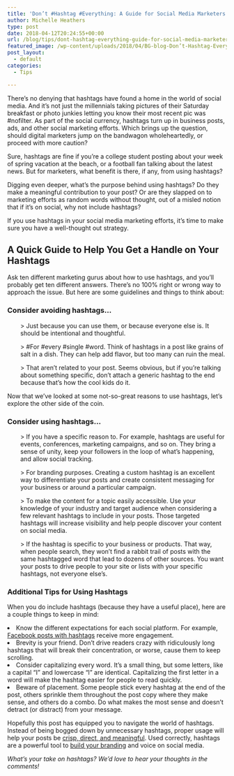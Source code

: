 ```yaml
---
title: 'Don’t #Hashtag #Everything: A Guide for Social Media Marketers on How to Handle Hashtags'
author: Michelle Heathers
type: post
date: 2018-04-12T20:24:55+00:00
url: /blog/tips/dont-hashtag-everything-guide-for-social-media-marketers-how-to-handle-hashtags
featured_image: /wp-content/uploads/2018/04/BG-blog-Don’t-Hashtag-Everything_-A-Guide-for-Social-Media-Marketers-on-How-to-Handle-Hashtags.png
post_layout:
  - default
categories:
  - Tips

---
```

<span style="font-weight: 400;">There’s no denying that hashtags have found a home in the world of social media. And it’s not just the millennials taking pictures of their Saturday breakfast or photo junkies letting you know their most recent pic was #nofilter. As part of the social currency, hashtags turn up in business posts, ads, and other social marketing efforts. Which brings up the question, should digital marketers jump on the bandwagon wholeheartedly, or proceed with more caution?</span>

<span style="font-weight: 400;">Sure, hashtags are fine if you’re a college student posting about your week of spring vacation at the beach, or a football fan talking about the latest news. But for marketers, what benefit is there, if any, from using hashtags?</span>

<span style="font-weight: 400;">Digging even deeper, what’s the purpose behind using hashtags? Do they make a meaningful contribution to your post? Or are they slapped on to marketing efforts as random words without thought, out of a misled notion that if it’s on social, why not include hashtags?</span>

<span style="font-weight: 400;">If you use hashtags in your social media marketing efforts, it’s time to make sure you have a well-thought out strategy. </span>

## **A Quick Guide to Help You Get a Handle on Your Hashtags**

<span style="font-weight: 400;">Ask ten different marketing gurus about how to use hashtags, and you’ll probably get ten different answers. There’s no 100% right or wrong way to approach the issue. But here are some guidelines and things to think about:</span>

### **Consider avoiding hashtags…**

<p style="padding-left: 30px;">
  <span style="font-weight: 400;">> Just because you can use them, or because everyone else is. It should be intentional and thoughtful.</span>
</p>

<p style="padding-left: 30px;">
  <span style="font-weight: 400;">> #For #every #single #word. Think of hashtags in a post like grains of salt in a dish. They can help add flavor, but too many can ruin the meal.</span>
</p>

<p style="padding-left: 30px;">
  <span style="font-weight: 400;">> That aren’t related to your post. Seems obvious, but if you’re talking about something specific, don’t attach a generic hashtag to the end because that’s how the cool kids do it.</span>
</p>

<span style="font-weight: 400;">Now that we’ve looked at some not-so-great reasons to use hashtags, let’s explore the other side of the coin.</span>

### **Consider using hashtags…**

<p style="padding-left: 30px;">
  <span style="font-weight: 400;">> If you have a specific reason to. For example, hashtags are useful for events, conferences, marketing campaigns, and so on. They bring a sense of unity, keep your followers in the loop of what’s happening, and allow social tracking.</span>
</p>

<p style="padding-left: 30px;">
  <span style="font-weight: 400;">> For branding purposes. Creating a custom hashtag is an excellent way to differentiate your posts and create consistent messaging for your business or around a particular campaign.</span>
</p>

<p style="padding-left: 30px;">
  <span style="font-weight: 400;">> To make the content for a topic easily accessible. Use your knowledge of your industry and target audience when considering a few relevant hashtags to include in your posts. Those targeted hashtags will increase visibility and help people discover your content on social media.</span>
</p>

<p style="padding-left: 30px;">
  <span style="font-weight: 400;">> If the hashtag is specific to your business or products. That way, when people search, they won’t find a rabbit trail of posts with the same hashtagged word that lead to dozens of other sources. You want your posts to drive people to your site or lists with your specific hashtags, not everyone else’s.</span>
</p>

### **Additional Tips for Using Hashtags**

<span style="font-weight: 400;">When you do include hashtags (because they have a useful place), here are a couple things to keep in mind:</span>

<li style="font-weight: 400;">
  <span style="font-weight: 400;">Know the different expectations for each social platform. For example,</span><a href="https://www.agorapulse.com/social-media-lab/facebook-hashtags-reach"> <span style="font-weight: 400;">Facebook posts with hashtags</span></a><span style="font-weight: 400;"> receive more engagement.</span>
</li>
<li style="font-weight: 400;">
  <span style="font-weight: 400;">Brevity is your friend. Don’t drive readers crazy with ridiculously long hashtags that will break their concentration, or worse, cause them to keep scrolling.</span>
</li>
<li style="font-weight: 400;">
  <span style="font-weight: 400;">Consider capitalizing every word. It’s a small thing, but some letters, like a capital “I” and lowercase “l” are identical. Capitalizing the first letter in a word will make the hashtag easier for people to read quickly.</span>
</li>
<li style="font-weight: 400;">
  <span style="font-weight: 400;">Beware of placement. Some people stick every hashtag at the end of the post, others sprinkle them throughout the post copy where they make sense, and others do a combo. Do what makes the most sense and doesn’t detract (or distract) from your message.</span>
</li>

<span style="font-weight: 400;">Hopefully this post has equipped you to navigate the world of hashtags. Instead of being bogged down by unnecessary hashtags, proper usage will help your posts be</span> [<span style="font-weight: 400;">crisp, direct, and meaningful</span>][1]<span style="font-weight: 400;">. Used correctly, hashtags are a powerful tool to</span> [<span style="font-weight: 400;">build your branding</span>][2] <span style="font-weight: 400;">and voice on social media.</span>

_<span style="font-weight: 400;">What’s your take on hashtags? We’d love to hear your thoughts in the comments!</span>_

 [1]: http://localhost/brandglue/old-website/blog/social-media/your-social-channels-deserve-better-5-tips-for-creating-riveting-content
 [2]: http://localhost/brandglue/old-website/#services-bg